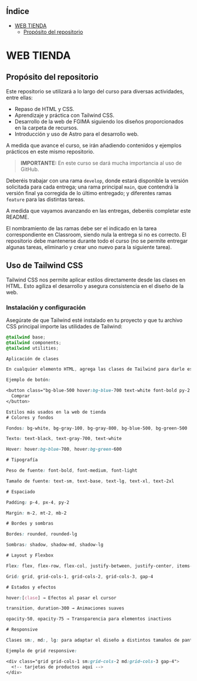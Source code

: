 

## Índice

- [WEB TIENDA](#web-tienda)
  - [Propósito del repositorio](#propósito-del-repositorio)

# WEB TIENDA

## Propósito del repositorio

Este repositorio se utilizará a lo largo del curso para diversas actividades, entre ellas:

- Repaso de HTML y CSS.
- Aprendizaje y práctica con Tailwind CSS.
- Desarrollo de la web de FGIMA siguiendo los diseños proporcionados en la carpeta de recursos.
- Introducción y uso de Astro para el desarrollo web.

A medida que avance el curso, se irán añadiendo contenidos y ejemplos prácticos en este mismo repositorio.

> **IMPORTANTE:** En este curso se dará mucha importancia al uso de GitHub.

Deberéis trabajar con una rama `develop`, donde estará disponible la versión solicitada para cada entrega; una rama principal `main`, que contendrá la versión final ya corregida de lo último entregado; y diferentes ramas `feature` para las distintas tareas.

A medida que vayamos avanzando en las entregas, deberéis completar este README.

El nombramiento de las ramas debe ser el indicado en la tarea correspondiente en Classroom, siendo nula la entrega si no es correcto. El repositorio debe mantenerse durante todo el curso (no se permite entregar algunas tareas, eliminarlo y crear uno nuevo para la siguiente tarea).

## Uso de Tailwind CSS

Tailwind CSS nos permite aplicar estilos directamente desde las clases en HTML. Esto agiliza el desarrollo y asegura consistencia en el diseño de la web.

### Instalación y configuración

Asegúrate de que Tailwind esté instalado en tu proyecto y que tu archivo CSS principal importe las utilidades de Tailwind:

```css
@tailwind base;
@tailwind components;
@tailwind utilities;

Aplicación de clases

En cualquier elemento HTML, agrega las clases de Tailwind para darle estilo. Se pueden combinar varias clases para obtener diseños completos y responsivos.

Ejemplo de botón:

<button class="bg-blue-500 hover:bg-blue-700 text-white font-bold py-2 px-4 rounded">
  Comprar
</button>

Estilos más usados en la web de tienda
# Colores y fondos

Fondos: bg-white, bg-gray-100, bg-gray-800, bg-blue-500, bg-green-500

Texto: text-black, text-gray-700, text-white

Hover: hover:bg-blue-700, hover:bg-green-600

# Tipografía

Peso de fuente: font-bold, font-medium, font-light

Tamaño de fuente: text-sm, text-base, text-lg, text-xl, text-2xl

# Espaciado

Padding: p-4, px-4, py-2

Margin: m-2, mt-2, mb-2

# Bordes y sombras

Bordes: rounded, rounded-lg

Sombras: shadow, shadow-md, shadow-lg

# Layout y Flexbox

Flex: flex, flex-row, flex-col, justify-between, justify-center, items-center

Grid: grid, grid-cols-1, grid-cols-2, grid-cols-3, gap-4

# Estados y efectos

hover:[clase] → Efectos al pasar el cursor

transition, duration-300 → Animaciones suaves

opacity-50, opacity-75 → Transparencia para elementos inactivos

# Responsive

Clases sm:, md:, lg: para adaptar el diseño a distintos tamaños de pantalla

Ejemplo de grid responsive:

<div class="grid grid-cols-1 sm:grid-cols-2 md:grid-cols-3 gap-4">
  <!-- tarjetas de productos aquí -->
</div>

